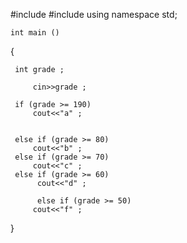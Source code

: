  #include <cstdio>
 #include <iostream>
  using namespace std;
 
    int main ()  
 {
	   
	 int grade ;
	
		 cin>>grade ;
		 
	 if (grade >= 190)
		 cout<<"a" ;

	 
	 else if (grade >= 80)
		 cout<<"b" ;
	 else if (grade >= 70)
	     cout<<"c" ;
	 else if (grade >= 60)
	      cout<<"d" ;

		  else if (grade >= 50)
	     cout<<"f" ;
  }
  
